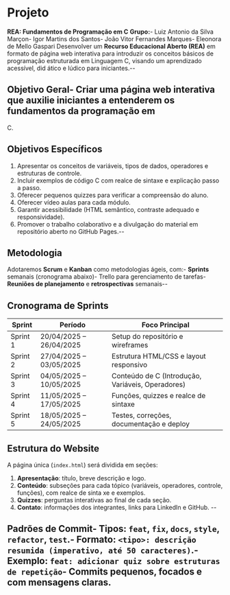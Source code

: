 # Projeto
 **REA: Fundamentos de Programação em C**
 **Grupo:**- Luiz Antonio da Silva Marçon- Igor Martins dos Santos- João Vitor Fernandes Marques- Eleonora de Mello Gaspari
 Desenvolver um **Recurso Educacional Aberto (REA)** em formato de página web interativa para introduzir 
os conceitos básicos de programação estruturada em Linguagem C, visando um aprendizado acessível, did
 ático e lúdico para iniciantes.--
## Objetivo Geral- Criar uma página web interativa que auxilie iniciantes a entenderem os fundamentos da programação em 
C.
 ## Objetivos Específicos
 1. Apresentar os conceitos de variáveis, tipos de dados, operadores e estruturas de controle.
 2. Incluir exemplos de código C com realce de sintaxe e explicação passo a passo.
 3. Oferecer pequenos quizzes para verificar a compreensão do aluno.
 4. Oferecer vídeo aulas para cada módulo.
 5. Garantir acessibilidade (HTML semântico, contraste adequado e responsividade).
 6. Promover o trabalho colaborativo e a divulgação do material em repositório aberto no GitHub Pages.--

## Metodologia
 Adotaremos **Scrum** e **Kanban** como metodologias ágeis, com:- **Sprints** semanais (cronograma abaixo)- Trello para gerenciamento de tarefas- **Reuniões de planejamento** e **retrospectivas** semanais--
## Cronograma de Sprints
 | Sprint   | Período                 | Foco Principal                                    |
 | -------- | ----------------------- | ------------------------------------------------- |
 | Sprint 1 | 20/04/2025 – 26/04/2025 | Setup do repositório e wireframes                 |
 | Sprint 2 | 27/04/2025 – 03/05/2025 | Estrutura HTML/CSS e layout responsivo            |
 | Sprint 3 | 04/05/2025 – 10/05/2025 | Conteúdo de C (Introdução, Variáveis, Operadores) |
 | Sprint 4 | 11/05/2025 – 17/05/2025 | Funções, quizzes e realce de sintaxe              |
 | Sprint 5 | 18/05/2025 – 24/05/2025 | Testes, correções, documentação e deploy          |--
## Estrutura do Website
 A página única (`index.html`) será dividida em seções:
 1. **Apresentação**: título, breve descrição e logo.
 2. **Conteúdo**: subseções para cada tópico (variáveis, operadores, controle, funções), com realce de sinta
 xe e exemplos.
 3. **Quizzes**: perguntas interativas ao final de cada seção.
 4. **Contato**: informações dos integrantes, links para LinkedIn e GitHub.
--
## Padrões de Commit- **Tipos**: `feat`, `fix`, `docs`, `style`, `refactor`, `test`.- **Formato**: `<tipo>: descrição resumida (imperativo, até 50 caracteres)`.- **Exemplo**: `feat: adicionar quiz sobre estruturas de repetição`- Commits pequenos, focados e com mensagens claras.
